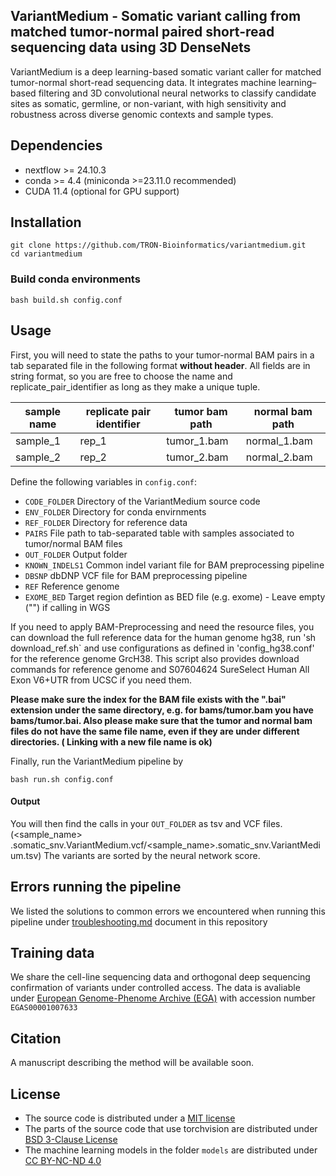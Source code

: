 ## VariantMedium - Somatic variant calling from matched tumor-normal paired short-read sequencing data using 3D DenseNets

VariantMedium is a deep learning-based somatic variant caller for matched tumor-normal short-read sequencing data. It integrates machine learning–based filtering and 3D convolutional neural networks to classify candidate sites as somatic, germline, or non-variant, with high sensitivity and robustness across diverse genomic contexts and sample types.

## Dependencies

- nextflow >= 24.10.3
- conda >= 4.4 (miniconda >=23.11.0 recommended)
- CUDA 11.4 (optional for GPU support)

## Installation

```{bash}
git clone https://github.com/TRON-Bioinformatics/variantmedium.git
cd variantmedium
```

### Build conda environments

```{bash}
bash build.sh config.conf
```

## Usage

First, you will need to state the paths to your tumor-normal BAM pairs in a tab separated file in
the following format **without header**. All fields are in string format, so you are free to choose
the name and replicate_pair_identifier as long as they make a unique tuple.

| sample name  | replicate pair identifier | tumor bam path  | normal bam path |
|--------|-----------------------------|-------------------|-------------------|
| sample_1  | rep_1 | tumor_1.bam  | normal_1.bam |
| sample_2  | rep_2 | tumor_2.bam  | normal_2.bam |

Define the following variables in `config.conf`:

- `CODE_FOLDER` Directory of the VariantMedium source code
- `ENV_FOLDER` Directory for conda envirnments
- `REF_FOLDER` Directory for reference data
- `PAIRS` File path to tab-separated table with samples associated to tumor/normal BAM files
- `OUT_FOLDER` Output folder
- `KNOWN_INDELS1` Common indel variant file for BAM preprocessing pipeline
- `DBSNP` dbDNP VCF file for BAM preprocessing pipeline
- `REF` Reference genome
- `EXOME_BED` Target region defintion as BED file (e.g. exome) - Leave empty ("") if calling in WGS

If you need to apply BAM-Preprocessing and need the resource files, you can
download the full reference data for the human genome hg38, run 'sh download_ref.sh` and use
configurations as defined in 'config_hg38.conf' for the reference genome GrcH38. This script also provides download commands for
reference genome and S07604624 SureSelect Human All Exon V6+UTR from UCSC if you need them.

**Please make sure the index for the BAM file exists with the ".bai" extension under the same
directory, e.g. for bams/tumor.bam you have bams/tumor.bai. Also please make sure that the tumor and
normal bam files do not have the same file name, even if they are under different directories. (
Linking with a new file name is ok)**

Finally, run the VariantMedium pipeline by

```{bash}
bash run.sh config.conf
```

#### Output

You will then find the calls in your `OUT_FOLDER` as tsv and VCF files. (<sample_name>
.somatic_snv.VariantMedium.vcf/<sample_name>.somatic_snv.VariantMedium.tsv) The variants are sorted
by the neural network score.

## Errors running the pipeline

We listed the solutions to common errors we encountered when running this pipeline under
[troubleshooting.md](https://github.com/TRON-Bioinformatics/VariantMedium/blob/main/troubleshooting.md) document in this repository

## Training data

We share the cell-line sequencing data and orthogonal deep sequencing confirmation of variants under
controlled access. The data is avaliable
under [European Genome-Phenome Archive (EGA)](https://ega-archive.org/studies/EGAS00001007633)
with accession number `EGAS00001007633`

## Citation

A manuscript describing the method will be available soon.

## License

- The source code is distributed under a [MIT license](LICENSE.sourcecode)
- The parts of the source code that use torchvision are distributed
  under [BSD 3-Clause License](LICENSE.torchvision)
- The machine learning models in the folder `models` are distributed
  under [CC BY-NC-ND 4.0](https://creativecommons.org/licenses/by-nc-nd/4.0/)
